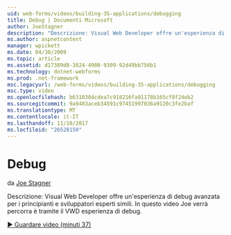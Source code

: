 ```yaml
---
uid: web-forms/videos/building-35-applications/debugging
title: Debug | Documenti Microsoft
author: JoeStagner
description: "Descrizione: Visual Web Developer offre un'esperienza di debug avanzata per i principianti e sviluppatori esperti simili. In questo video Joe verrà percorra è tramite il VW..."
ms.author: aspnetcontent
manager: wpickett
ms.date: 04/30/2009
ms.topic: article
ms.assetid: d17389d8-3824-4900-9309-92d49bb756b1
ms.technology: dotnet-webforms
ms.prod: .net-framework
msc.legacyurl: /web-forms/videos/building-35-applications/debugging
msc.type: video
ms.openlocfilehash: b6310304cdea7c918216fa91178b165cf8f24eb2
ms.sourcegitcommit: 9a9483aceb34591c97451997036a9120c3fe2baf
ms.translationtype: MT
ms.contentlocale: it-IT
ms.lasthandoff: 11/10/2017
ms.locfileid: "26528150"
---
```

<a name="debugging"></a>Debug
====================
da [Joe Stagner](https://github.com/JoeStagner)

Descrizione: Visual Web Developer offre un'esperienza di debug avanzata per i principianti e sviluppatori esperti simili. In questo video Joe verrà percorra è tramite il VWD esperienza di debug.

[&#9654; Guardare video (minuti 37)](https://channel9.msdn.com/Blogs/ASP-NET-Site-Videos/debugging)
